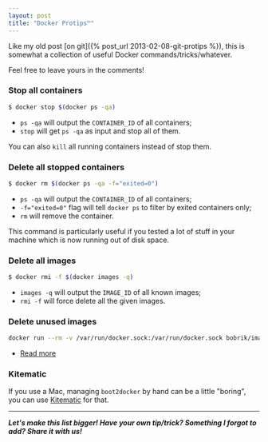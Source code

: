 ```yaml
---
layout: post
title: "Docker Protips™"
---
```


Like my old post [on git]({% post_url 2013-02-08-git-protips %}),
this is somewhat a collection of useful Docker commands/tricks/whatever.

Feel free to leave yours in the comments!

### Stop all containers

```sh
$ docker stop $(docker ps -qa)
```

- `ps -qa` will output the `CONTAINER_ID` of all containers;
- `stop` will get `ps -qa` as input and stop all of them.

You can also `kill` all running containers instead of stop them.

### Delete all stopped containers

```sh
$ docker rm $(docker ps -qa -f="exited=0")
```

- `ps -qa` will output the `CONTAINER_ID` of all containers;
- `-f="exited=0"` flag will tell `docker ps` to filter by exited containers
only;
- `rm` will remove the container.

This command is particularly useful if you tested a lot of stuff in your
machine which is now running out of disk space.

### Delete all images

```sh
$ docker rmi -f $(docker images -q)
```

- `images -q` will output the `IMAGE_ID` of all known images;
- `rmi -f` will force delete all the given images.

### Delete unused images

```sh
docker run --rm -v /var/run/docker.sock:/var/run/docker.sock bobrik/image-cleaner
```

- [Read more](https://github.com/bobrik/docker-image-cleaner)

### Kitematic

If you use a Mac, managing `boot2docker` by hand can be a little "boring",
you can use [Kitematic](https://kitematic.com/) for that.


---

***Let's make this list bigger! Have your own tip/trick? Something I forgot to
add? Share it with us!***
